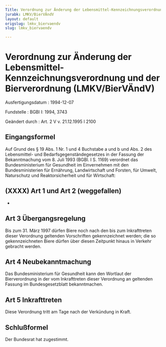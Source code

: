 ```yaml
---
Title: Verordnung zur Änderung der Lebensmittel-Kennzeichnungsverordnung und der Bierverordnung
jurabk: LMKV/BierVÄndV
layout: default
origslug: lmkv_biervaendv
slug: lmkv_biervaendv

---
```


# Verordnung zur Änderung der Lebensmittel-Kennzeichnungsverordnung und der Bierverordnung (LMKV/BierVÄndV)

Ausfertigungsdatum
:   1994-12-07

Fundstelle
:   BGBl I: 1994, 3743

Geändert durch
:   Art. 2 V v. 21.12.1995 I 2100


## Eingangsformel

Auf Grund des § 19 Abs. 1 Nr. 1 und 4 Buchstabe a und b und Abs. 2 des
Lebensmittel- und Bedarfsgegenständegesetzes in der Fassung der
Bekanntmachung vom 8. Juli 1993 (BGBl. I S. 1169) verordnet das
Bundesministerium für Gesundheit im Einvernehmen mit den
Bundesministerien für Ernährung, Landwirtschaft und Forsten, für
Umwelt, Naturschutz und Reaktorsicherheit und für Wirtschaft:


## (XXXX) Art 1 und Art 2 (weggefallen)

-


## Art 3 Übergangsregelung

Bis zum 31. März 1997 dürfen Biere noch nach den bis zum Inkrafttreten
dieser Verordnung geltenden Vorschriften gekennzeichnet werden; die so
gekennzeichneten Biere dürfen über diesen Zeitpunkt hinaus in Verkehr
gebracht werden.


## Art 4 Neubekanntmachung

Das Bundesministerium für Gesundheit kann den Wortlaut der
Bierverordnung in der vom Inkrafttreten dieser Verordnung an geltenden
Fassung im Bundesgesetzblatt bekanntmachen.


## Art 5 Inkrafttreten

Diese Verordnung tritt am Tage nach der Verkündung in Kraft.


## Schlußformel

Der Bundesrat hat zugestimmt.

